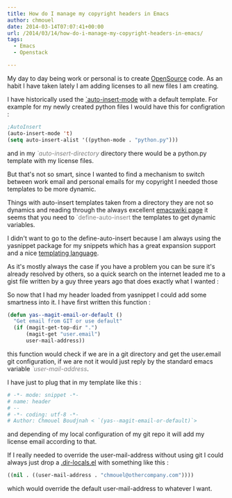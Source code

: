 ```yaml
---
title: How do I manage my copyright headers in Emacs
author: chmouel
date: 2014-03-14T07:07:41+00:00
url: /2014/03/14/how-do-i-manage-my-copyright-headers-in-emacs/
tags:
  - Emacs
  - Openstack

---
```

My day to day being work or personal is to create [OpenSource][1] code. As an habit I have taken lately I am adding licenses to all new files I am creating.

I have historically used the [\`auto-insert-mode][2] with a default template. For example for my newly created python files I would have this for configration :

```lisp
;AutoInsert
(auto-insert-mode 't)
(setq auto-insert-alist '((python-mode . "python.py")))
```


and in my <span style="color: #808080;"><em>`auto-insert-directory</em></span> directory there would be a python.py template with my license files.

But that's not so smart, since I wanted to find a mechanism to switch between work email and personal emails for my copyright I needed those templates to be more dynamic.

Things with auto-insert templates taken from a directory they are not so dynamics and reading through the always excellent [emacswiki page][3] it seems that you need to <span style="color: #808080;">`define-auto-insert</span> the templates to get dynamic variables.

I didn't want to go to the define-auto-insert because I am always using the yasnippet package for my snippets which has a great expansion support and a nice [templating language][4].

As it's mostly always the case if you have a problem you can be sure it's already resolved by others, so a quick search on the internet leaded me to a gist file written by a guy three years ago that does exactly what I wanted :



So now that I had my header loaded from yasnippet I could add some smartness into it. I have first written this function :

```lisp
(defun yas--magit-email-or-default ()
  "Get email from GIT or use default"
  (if (magit-get-top-dir ".")
      (magit-get "user.email")
      user-mail-address))
```

this function would check if we are in a git directory and get the user.email git configuration, if we are not it would just reply by the standard emacs variable <span style="color: #808080;"><em>`user-mail-address</em></span>.

I have just to plug that in my template like this :


```bash
# -*- mode: snippet -*-
# name: header
# --
# -*- coding: utf-8 -*-
# Author: Chmouel Boudjnah < `(yas--magit-email-or-default)`>
```


and depending of my local configuration of my git repo it will add my license email according to that.

If I really needed to override the user-mail-address without using git I could always just drop a [.dir-locals.el][5] with something like this :

```lisp
((nil . ((user-mail-address . "chmouel@othercompany.com"))))
```


which would override the default user-mail-address to whatever I want.

 [1]: http://openstack.org
 [2]: https://www.gnu.org/software/emacs/manual/html_node/autotype/Autoinserting.html
 [3]: http://www.emacswiki.org/emacs/AutoInsertMode
 [4]: http://capitaomorte.github.io/yasnippet/snippet-development.html
 [5]: http://www.gnu.org/software/emacs/manual/html_node/emacs/Directory-Variables.html
